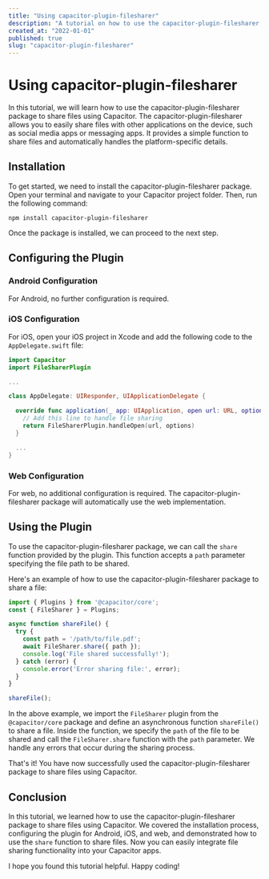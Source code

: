 ```yaml
---
title: "Using capacitor-plugin-filesharer"
description: "A tutorial on how to use the capacitor-plugin-filesharer package to share files using Capacitor"
created_at: "2022-01-01"
published: true
slug: "capacitor-plugin-filesharer"
---
```


# Using capacitor-plugin-filesharer

In this tutorial, we will learn how to use the capacitor-plugin-filesharer package to share files using Capacitor. The capacitor-plugin-filesharer allows you to easily share files with other applications on the device, such as social media apps or messaging apps. It provides a simple function to share files and automatically handles the platform-specific details.

## Installation

To get started, we need to install the capacitor-plugin-filesharer package. Open your terminal and navigate to your Capacitor project folder. Then, run the following command:

```shell
npm install capacitor-plugin-filesharer
```

Once the package is installed, we can proceed to the next step.

## Configuring the Plugin

### Android Configuration

For Android, no further configuration is required.

### iOS Configuration

For iOS, open your iOS project in Xcode and add the following code to the `AppDelegate.swift` file:

```swift
import Capacitor
import FileSharerPlugin

...

class AppDelegate: UIResponder, UIApplicationDelegate {

  override func application(_ app: UIApplication, open url: URL, options: [UIApplication.OpenURLOptionsKey : Any] = [:]) -> Bool {
    // Add this line to handle file sharing
    return FileSharerPlugin.handleOpen(url, options)
  }

  ...
}
```

### Web Configuration

For web, no additional configuration is required. The capacitor-plugin-filesharer package will automatically use the web implementation.

## Using the Plugin

To use the capacitor-plugin-filesharer package, we can call the `share` function provided by the plugin. This function accepts a `path` parameter specifying the file path to be shared.

Here's an example of how to use the capacitor-plugin-filesharer package to share a file:

```javascript
import { Plugins } from '@capacitor/core';
const { FileSharer } = Plugins;

async function shareFile() {
  try {
    const path = '/path/to/file.pdf';
    await FileSharer.share({ path });
    console.log('File shared successfully!');
  } catch (error) {
    console.error('Error sharing file:', error);
  }
}

shareFile();
```

In the above example, we import the `FileSharer` plugin from the `@capacitor/core` package and define an asynchronous function `shareFile()` to share a file. Inside the function, we specify the `path` of the file to be shared and call the `FileSharer.share` function with the `path` parameter. We handle any errors that occur during the sharing process.

That's it! You have now successfully used the capacitor-plugin-filesharer package to share files using Capacitor.

## Conclusion

In this tutorial, we learned how to use the capacitor-plugin-filesharer package to share files using Capacitor. We covered the installation process, configuring the plugin for Android, iOS, and web, and demonstrated how to use the `share` function to share files. Now you can easily integrate file sharing functionality into your Capacitor apps.

I hope you found this tutorial helpful. Happy coding!